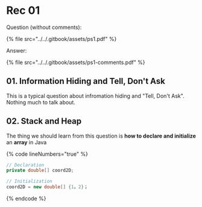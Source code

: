 # Rec 01

Question (without comments):

{% file src="../../.gitbook/assets/ps1.pdf" %}

Answer:

{% file src="../../.gitbook/assets/ps1-comments.pdf" %}

## 01. Information Hiding and Tell, Don't Ask

This is a typical question about infromation hiding and "Tell, Don't Ask". Nothing much to talk about.

## 02. Stack and Heap

The thing we should learn from this question is **how to declare and initialize** an **array** in Java

{% code lineNumbers="true" %}
```java
// Declaration
private double[] coord2D;

// Initialization
coord2D = new double[] {1，2}；
```
{% endcode %}
